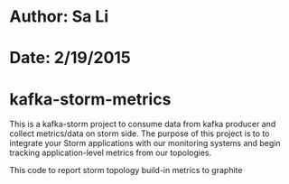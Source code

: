 # Author: Sa Li
# Date: 2/19/2015
# kafka-storm-metrics

This is a kafka-storm project to consume data from kafka producer and collect metrics/data on storm side.
The purpose of this project is to to integrate your Storm applications with our monitoring systems and
begin tracking application-level metrics from our topologies.


This code to report storm topology build-in metrics to graphite

